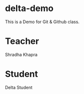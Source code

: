 # delta-demo
This is a Demo for Git &amp; Github class.


# Teacher
Shradha Khapra

# Student 
Delta Student
